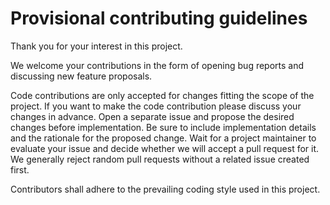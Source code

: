 
# Provisional contributing guidelines

Thank you for your interest in this project.

We welcome your contributions in the form of opening bug reports and 
discussing new feature proposals.

Code contributions are only accepted for changes fitting the scope of the project. 
If you want to make the code contribution please discuss your changes in advance.
Open a separate issue and propose the desired changes before implementation.
Be sure to include implementation details and the rationale for the proposed change.
Wait for a project maintainer to evaluate your issue and decide whether we will accept 
a pull request for it.
We generally reject random pull requests without a related issue created first.

Contributors shall adhere to the prevailing coding style used in this project.

